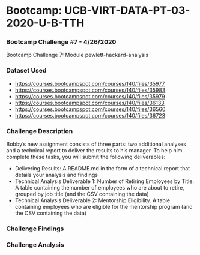 # Bootcamp: UCB-VIRT-DATA-PT-03-2020-U-B-TTH
### Bootcamp Challenge #7 - 4/26/2020
Bootcamp Challenge 7: Module pewlett-hackard-analysis

### Dataset Used
- https://courses.bootcampspot.com/courses/140/files/35977
- https://courses.bootcampspot.com/courses/140/files/35983
- https://courses.bootcampspot.com/courses/140/files/35979
- https://courses.bootcampspot.com/courses/140/files/36133
- https://courses.bootcampspot.com/courses/140/files/36560
- https://courses.bootcampspot.com/courses/140/files/36723

### Challenge Description
Bobby’s new assignment consists of three parts: two additional analyses and a technical report to deliver the results to his manager. To help him complete these tasks, you will submit the following deliverables:

- Delivering Results: A README.md in the form of a technical report that details your analysis and findings
- Technical Analysis Deliverable 1: Number of Retiring Employees by Title. A table containing the number of employees who are about to retire, grouped by job title (and the CSV containing the data)
- Technical Analysis Deliverable 2: Mentorship Eligibility. A table containing employees who are eligible for the mentorship program (and the CSV containing the data)

### Challenge Findings

### Challenge Analysis
